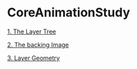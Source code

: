 # CoreAnimationStudy

[1. The Layer Tree](Chapter1/chapter1.md)

[2. The backing Image](Chapter2/chapter2.md)

[3. Layer Geometry](Chapter3/chapter3.md)
